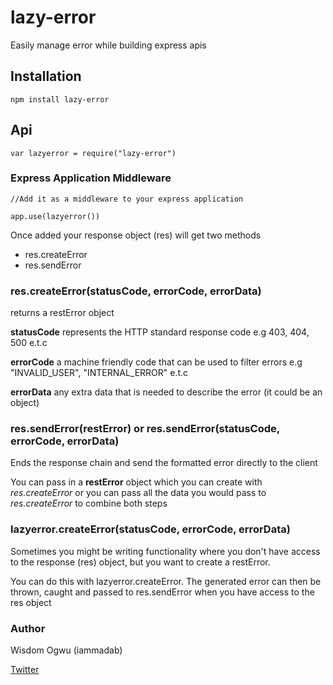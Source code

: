 # lazy-error
Easily manage error while building express apis

## Installation
```
npm install lazy-error
```

## Api
```
var lazyerror = require("lazy-error")
```

### Express Application Middleware
```
//Add it as a middleware to your express application

app.use(lazyerror())
```

Once added your response object (res) will get two methods

* res.createError
* res.sendError

### res.createError(statusCode, errorCode, errorData)

returns a restError object

**statusCode** represents the HTTP standard response code e.g 403, 404, 500 e.t.c

**errorCode** a machine friendly code that can be used to filter errors e.g "INVALID_USER", "INTERNAL_ERROR" e.t.c

**errorData** any extra data that is needed to describe the error (it could be an object)



### res.sendError(restError)  or res.sendError(statusCode, errorCode, errorData)

Ends the response chain and send the formatted error directly to the client

You can pass in a **restError** object which you can create with *res.createError* or you can pass all the data you would pass to *res.createError* to combine both steps






### lazyerror.createError(statusCode, errorCode, errorData)

Sometimes you might be writing functionality where you don't have access to the response (res) object, but you want to create a restError. 

You can do this with lazyerror.createError. The generated error can then be thrown, caught and passed to res.sendError when you have access to the res object


### Author
Wisdom Ogwu (iammadab)

[Twitter](https://twitter.com/iammadab)
